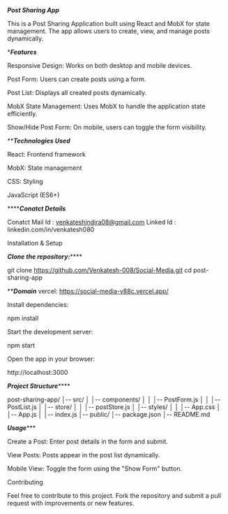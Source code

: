 *************Post Sharing App*************

This is a Post Sharing Application built using React and MobX for state management. The app allows users to create, view, and manage posts dynamically.

**************Features*************

Responsive Design: Works on both desktop and mobile devices.

Post Form: Users can create posts using a form.

Post List: Displays all created posts dynamically.

MobX State Management: Uses MobX to handle the application state efficiently.

Show/Hide Post Form: On mobile, users can toggle the form visibility.

***************Technologies Used*************

React: Frontend framework

MobX: State management

CSS: Styling

JavaScript (ES6+)

*************Conatct Details*********

Conatct Mail Id : venkateshindira08@gmail.com
Linked Id : linkedin.com/in/venkatesh080 

Installation & Setup

***************Clone the repository:*******************

git clone https://github.com/Venkatesh-008/Social-Media.git
cd post-sharing-app


*******************Domain*****************
vercel:  https://social-media-v88c.vercel.app/


Install dependencies:

npm install

Start the development server:

npm start

Open the app in your browser:

http://localhost:3000

*************Project Structure*****************

post-sharing-app/
│-- src/
│   │-- components/
│   │   │-- PostForm.js
│   │   │-- PostList.js
│   │-- store/
│   │   │-- postStore.js
│   │-- styles/
│   │   │-- App.css
│   │-- App.js
│   │-- index.js
│-- public/
│-- package.json
│-- README.md

***********Usage**************

Create a Post: Enter post details in the form and submit.

View Posts: Posts appear in the post list dynamically.

Mobile View: Toggle the form using the "Show Form" button.

Contributing

Feel free to contribute to this project. Fork the repository and submit a pull request with improvements or new features.



